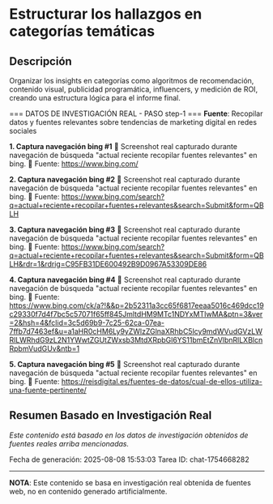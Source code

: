 # Estructurar los hallazgos en categorías temáticas

## Descripción
Organizar los insights en categorías como algoritmos de recomendación, contenido visual, publicidad programática, influencers, y medición de ROI, creando una estructura lógica para el informe final.



=== DATOS DE INVESTIGACIÓN REAL - PASO step-1 ===
**Fuente**: Recopilar datos y fuentes relevantes sobre tendencias de marketing digital en redes sociales


**1. Captura navegación bing #1**
   📄 Screenshot real capturado durante navegación de búsqueda "actual reciente recopilar fuentes relevantes" en bing.
   🔗 Fuente: https://www.bing.com/


**2. Captura navegación bing #2**
   📄 Screenshot real capturado durante navegación de búsqueda "actual reciente recopilar fuentes relevantes" en bing.
   🔗 Fuente: https://www.bing.com/search?q=actual+reciente+recopilar+fuentes+relevantes&search=Submit&form=QBLH


**3. Captura navegación bing #3**
   📄 Screenshot real capturado durante navegación de búsqueda "actual reciente recopilar fuentes relevantes" en bing.
   🔗 Fuente: https://www.bing.com/search?q=actual+reciente+recopilar+fuentes+relevantes&search=Submit&form=QBLH&rdr=1&rdrig=C95FB31DE600492B9D0967A53309DE86


**4. Captura navegación bing #4**
   📄 Screenshot real capturado durante navegación de búsqueda "actual reciente recopilar fuentes relevantes" en bing.
   🔗 Fuente: https://www.bing.com/ck/a?!&&p=2b52311a3cc65f6817eeaa5016c469dcc19c29330f7d4f7bc5c57071f65ff845JmltdHM9MTc1NDYxMTIwMA&ptn=3&ver=2&hsh=4&fclid=3c5d69b9-7c25-62ca-07ea-7ffb7d7463ef&u=a1aHR0cHM6Ly9yZWlzZGlnaXRhbC5lcy9mdWVudGVzLWRlLWRhdG9zL2N1YWwtZGUtZWxsb3MtdXRpbGl6YS11bmEtZnVlbnRlLXBlcnRpbmVudGUv&ntb=1


**5. Captura navegación bing #5**
   📄 Screenshot real capturado durante navegación de búsqueda "actual reciente recopilar fuentes relevantes" en bing.
   🔗 Fuente: https://reisdigital.es/fuentes-de-datos/cual-de-ellos-utiliza-una-fuente-pertinente/



## Resumen Basado en Investigación Real
*Este contenido está basado en los datos de investigación obtenidos de fuentes reales arriba mencionadas.*

Fecha de generación: 2025-08-08 15:53:03
Tarea ID: chat-1754668282

---
**NOTA**: Este contenido se basa en investigación real obtenida de fuentes web, no en contenido generado artificialmente.

